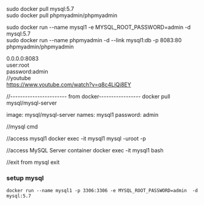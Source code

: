 
sudo docker pull mysql:5.7    
sudo docker pull phpmyadmin/phpmyadmin    

sudo docker run --name mysql1 -e MYSQL_ROOT_PASSWORD=admin  -d mysql:5.7          
sudo docker run --name phpmyadmin -d --link mysql1:db -p 8083:80 phpmyadmin/phpmyadmin         

0.0.0.0:8083   
user:root   
password:admin     
//youtube    
https://www.youtube.com/watch?v=q8c4LiQj8EY     


//----------------------- from docker-----------------
docker pull mysql/mysql-server

image: mysql/mysql-server
names: mysql1
password: admin

//mysql cmd

//access mysql1
docker exec -it mysql1 mysql -uroot -p

//access MySQL Server container
docker exec -it mysql1 bash

//exit from mysql
exit


### setup mysql
```
docker run --name mysql1 -p 3306:3306 -e MYSQL_ROOT_PASSWORD=admin  -d mysql:5.7          

```
